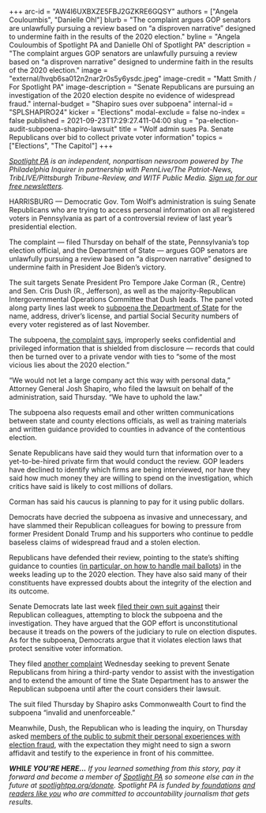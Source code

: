 +++
arc-id = "AW4I6UXBXZE5FBJ2GZKRE6GQSY"
authors = ["Angela Couloumbis", "Danielle Ohl"]
blurb = "The complaint argues GOP senators are unlawfully pursuing a review based on “a disproven narrative” designed to undermine faith in the results of the 2020 election."
byline = "Angela Couloumbis of Spotlight PA and Danielle Ohl of Spotlight PA"
description = "The complaint argues GOP senators are unlawfully pursuing a review based on “a disproven narrative” designed to undermine faith in the results of the 2020 election."
image = "external/hvqb6sa012n2nar2r0s5y6ysdc.jpeg"
image-credit = "Matt Smith / For Spotlight PA"
image-description = "Senate Republicans are pursuing an investigation of the 2020 election despite no evidence of widespread fraud."
internal-budget = "Shapiro sues over subpoena"
internal-id = "SPLSHAPIRO24"
kicker = "Elections"
modal-exclude = false
no-index = false
published = 2021-09-23T17:29:27.411-04:00
slug = "pa-election-audit-subpoena-shapiro-lawsuit"
title = "Wolf admin sues Pa. Senate Republicans over bid to collect private voter information"
topics = ["Elections", "The Capitol"]
+++

<a href="https://www.spotlightpa.org/"><i>Spotlight PA</i></a><i> is an independent, nonpartisan newsroom powered by The Philadelphia Inquirer in partnership with PennLive/The Patriot-News, TribLIVE/Pittsburgh Tribune-Review, and WITF Public Media. </i><a href="https://www.spotlightpa.org/newsletters"><i>Sign up for our free newsletters</i></a><i>.</i>

HARRISBURG — Democratic Gov. Tom Wolf’s administration is suing Senate Republicans who are trying to access personal information on all registered voters in Pennsylvania as part of a controversial review of last year’s presidential election.

The complaint — filed Thursday on behalf of the state, Pennsylvania’s top election official, and the Department of State — argues GOP senators are unlawfully pursuing a review based on “a disproven narrative” designed to undermine faith in President Joe Biden’s victory.

The suit targets Senate President Pro Tempore Jake Corman (R., Centre) and Sen. Cris Dush (R., Jefferson), as well as the majority-Republican Intergovernmental Operations Committee that Dush leads. The panel voted along party lines last week to <a href="https://www.spotlightpa.org/news/2021/09/pennsylvania-senate-republicans-audit-subpoenas/">subpoena the Department of State</a> for the name, address, driver’s license, and partial Social Security numbers of every voter registered as of last November.

<script src="https://www.spotlightpa.org/embed.js" async></script><div data-spl-embed-version="1" data-spl-src="https://www.spotlightpa.org/embeds/newsletter/"></div>

The subpoena, <a href="https://www.attorneygeneral.gov/wp-content/uploads/2021/09/2021-09-23-Pennsylvania-v.-Dush-Petition-FINAL.pdf">the complaint says</a>, improperly seeks confidential and privileged information that is shielded from disclosure — records that could then be turned over to a private vendor with ties to “some of the most vicious lies about the 2020 election.”

“We would not let a large company act this way with personal data,” Attorney General Josh Shapiro, who filed the lawsuit on behalf of the administration, said Thursday. “We have to uphold the law.”

The subpoena also requests email and other written communications between state and county elections officials, as well as training materials and written guidance provided to counties in advance of the contentious election.

Senate Republicans have said they would turn that information over to a yet-to-be-hired private firm that would conduct the review. GOP leaders have declined to identify which firms are being interviewed, nor have they said how much money they are willing to spend on the investigation, which critics have said is likely to cost millions of dollars.

Corman has said his caucus is planning to pay for it using public dollars.

Democrats have decried the subpoena as invasive and unnecessary, and have slammed their Republican colleagues for bowing to pressure from former President Donald Trump and his supporters who continue to peddle baseless claims of widespread fraud and a stolen election.

Republicans have defended their review, pointing to the state’s shifting guidance to counties (<a href="https://www.spotlightpa.org/news/2020/12/pennsylvania-election-2020-act-77-mail-voting-republican-audit/">in particular, on how to handle mail ballots</a>) in the weeks leading up to the 2020 election. They have also said many of their constituents have expressed doubts about the integrity of the election and its outcome.

<script src="https://www.spotlightpa.org/embed.js" async></script><div data-spl-embed-version="1" data-spl-src="https://www.spotlightpa.org/embeds/donate/?teaser_text=If%20you%20learned%20something%20from%20this%20report%2C%20pay%20it%20forward%20and%20become%20a%20member%20of%20Spotlight%20PA%20so%20someone%20else%20can%20in%20the%20future."></div>


Senate Democrats late last week <a href="https://www.inquirer.com/politics/election/pa-democrats-sue-republican-election-review-20210918.html">filed their own suit against</a> their Republican colleagues, attempting to block the subpoena and the investigation. They have argued that the GOP effort is unconstitutional because it treads on the powers of the judiciary to rule on election disputes. As for the subpoena, Democrats argue that it violates election laws that protect sensitive voter information.

They filed <a href="https://documentcloud.adobe.com/link/track?uri=urn:aaid:scds:US:770da8fe-04e4-4862-99bd-1384d0654441#pageNum=10">another complaint</a> Wednesday seeking to prevent Senate Republicans from hiring a third-party vendor to assist with the investigation and to extend the amount of time the State Department has to answer the Republican subpoena until after the court considers their lawsuit.

The suit filed Thursday by Shapiro asks Commonwealth Court to find the subpoena “invalid and unenforceable.”

Meanwhile, Dush, the Republican who is leading the inquiry, on Thursday asked <a href="https://senatorcrisdushpa.com/2021/09/23/senator-dush-urges-public-to-submit-sworn-testimony-in-election-investigation-by-october-1/">members of the public to submit their personal experiences with election fraud</a>, with the expectation they might need to sign a sworn affidavit and testify to the experience in front of his committee.

<i><b>WHILE YOU’RE HERE...</b></i><i> If you learned something from this story, pay it forward and become a member of </i><a href="https://www.spotlightpa.org/"><i>Spotlight PA</i></a><i> so someone else can in the future at </i><a href="https://www.spotlightpa.org/donate"><i>spotlightpa.org/donate</i></a><i>. Spotlight PA is funded by</i><a href="https://www.spotlightpa.org/support"><i> foundations</i></a><i> </i><a href="https://www.spotlightpa.org/support"><i>and readers like you</i></a><i> who are committed to accountability journalism that gets results.</i>
